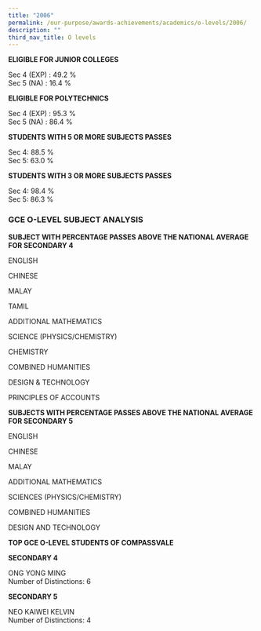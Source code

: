```yaml
---
title: "2006"
permalink: /our-purpose/awards-achievements/academics/o-levels/2006/
description: ""
third_nav_title: O levels
---
```

**ELIGIBLE FOR JUNIOR COLLEGES**

Sec 4 (EXP) : 49.2 %<br>
Sec 5 (NA) : 16.4 %

**ELIGIBLE FOR POLYTECHNICS**

Sec 4 (EXP) : 95.3 %<br>
Sec 5 (NA) : 86.4 %

**STUDENTS WITH 5 OR MORE SUBJECTS PASSES**

Sec 4: 88.5 %<br>
Sec 5: 63.0 %

**STUDENTS WITH 3 OR MORE SUBJECTS PASSES** 

Sec 4: 98.4 %<br>
Sec 5: 86.3 %

### GCE O-LEVEL SUBJECT ANALYSIS 

**SUBJECT WITH PERCENTAGE PASSES ABOVE THE NATIONAL AVERAGE FOR SECONDARY 4**

ENGLISH

CHINESE

MALAY

TAMIL

ADDITIONAL MATHEMATICS

SCIENCE (PHYSICS/CHEMISTRY)

CHEMISTRY

COMBINED HUMANITIES

DESIGN & TECHNOLOGY

PRINCIPLES OF ACCOUNTS

**SUBJECTS WITH PERCENTAGE PASSES ABOVE THE NATIONAL AVERAGE FOR SECONDARY 5**

ENGLISH

CHINESE

MALAY

ADDITIONAL MATHEMATICS

SCIENCES (PHYSICS/CHEMISTRY)

COMBINED HUMANITIES

DESIGN AND TECHNOLOGY

**TOP GCE O-LEVEL STUDENTS OF COMPASSVALE**

**SECONDARY 4**

ONG YONG MING<br>
Number of Distinctions: 6

**SECONDARY 5**

NEO KAIWEI KELVIN<br>
Number of Distinctions: 4